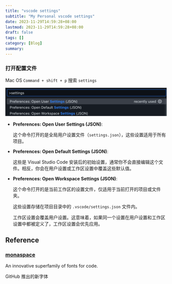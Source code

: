 ```yaml
---
title: "vscode settings"
subtitle: "My Personal vscode settings"
date: 2023-11-29T14:59:28+08:00
lastmod: 2023-11-29T14:59:28+08:00
draft: false
tags: []
category: [Blog]
summary: 
---
```


### 打开配置文件

Mac OS `Command + shift + p` 搜索 `settings`

![image-20231129150628165](https://raw.githubusercontent.com/huyixi/Pics/main/uPic/image-20231129150628165.png)

- **Preferences: Open User Settings (JSON)**:

  这个命令打开的是全局用户设置文件（`settings.json`），这些设置适用于所有项目。

- **Preferences: Open Default Settings (JSON)**:

  这些是 Visual Studio Code 安装后的初始设置，通常你不会直接编辑这个文件。相反，你会在用户设置或工作区设置中覆盖这些默认值。

- **Preferences: Open Workspace Settings (JSON)**:

  这个命令打开的是当前工作区的设置文件，仅适用于当前打开的项目或文件夹。

  这些设置存储在项目目录中的 `.vscode/settings.json` 文件内。

  工作区设置会覆盖用户设置。这意味着，如果同一个设置在用户设置和工作区设置中都被定义了，工作区设置会优先应用。

## Reference

### [monaspace](https://github.com/githubnext/monaspace)

An innovative superfamily of fonts for code.

GitHub 推出的新字体

